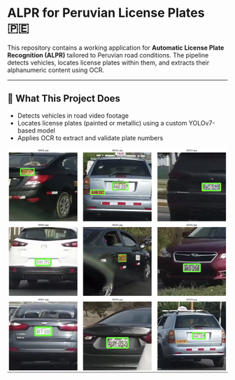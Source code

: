 # ALPR for Peruvian License Plates 🇵🇪

This repository contains a working application for **Automatic License Plate Recognition (ALPR)** tailored to Peruvian road conditions. The pipeline detects vehicles, locates license plates within them, and extracts their alphanumeric content using OCR.

---


## 🎯 What This Project Does

- Detects vehicles in road video footage
- Locates license plates (painted or metallic) using a custom YOLOv7-based model
- Applies OCR to extract and validate plate numbers

<p align="center">
  <img src="figs/dataset_vehicle_sample.png" width="600"/>
</p>


